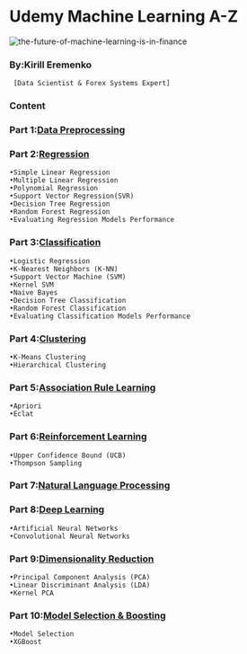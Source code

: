 # Udemy Machine Learning A-Z

![the-future-of-machine-learning-is-in-finance](https://user-images.githubusercontent.com/29937202/42225404-25ff61e8-7efa-11e8-849e-046c410c801b.jpg)

### By:Kirill Eremenko
``` [Data Scientist & Forex Systems Expert]```
 
### Content
 
### Part 1:[Data Preprocessing](https://github.com/HarshGoel31/ML-with-Hands-on-Python-and-R/tree/master/Part%201%20-%20Data%20Preprocessing/Section%202%20--------------------%20Part%201%20-%20Data%20Preprocessing%20--------------------)
 
### Part 2:[Regression](https://github.com/HarshGoel31/ML-with-Hands-on-Python-and-R/tree/master/Part%202%20-%20Regression) 
```
•Simple Linear Regression
•Multiple Linear Regression
•Polynomial Regression
•Support Vector Regression(SVR)
•Decision Tree Regression
•Random Forest Regression
•Evaluating Regression Models Performance
```
### Part 3:[Classification](https://github.com/HarshGoel31/ML-with-Hands-on-Python-and-R/tree/master/Part%203%20-%20Classification)
```
•Logistic Regression
•K-Nearest Neighbors (K-NN)
•Support Vector Machine (SVM)
•Kernel SVM
•Naive Bayes
•Decision Tree Classification
•Random Forest Classification
•Evaluating Classification Models Performance
```
### Part 4:[Clustering](https://github.com/HarshGoel31/ML-with-Hands-on-Python-and-R/tree/master/Part%204%20-%20Clustering)
```
•K-Means Clustering
•Hierarchical Clustering
```
### Part 5:[Association Rule Learning](https://github.com/HarshGoel31/ML-with-Hands-on-Python-and-R/tree/master/Part%205%20-%20Association%20Rule%20Learning)
```
•Apriori
•Eclat
```
### Part 6:[Reinforcement Learning](https://github.com/HarshGoel31/ML-with-Hands-on-Python-and-R/tree/master/Part%206%20-%20Reinforcement%20Learning)
```
•Upper Confidence Bound (UCB)
•Thompson Sampling
```
### Part 7:[Natural Language Processing](https://github.com/HarshGoel31/ML-with-Hands-on-Python-and-R/tree/master/Part%207%20-%20Natural%20Language%20Processing)

### Part 8:[Deep Learning](https://github.com/HarshGoel31/ML-with-Hands-on-Python-and-R/tree/master/Part%208%20-%20Deep%20Learning) 
```
•Artificial Neural Networks
•Convolutional Neural Networks
```
### Part 9:[Dimensionality Reduction](https://github.com/HarshGoel31/ML-with-Hands-on-Python-and-R/tree/master/Part%209%20-%20Dimensionality%20Reduction) 
```
•Principal Component Analysis (PCA)
•Linear Discriminant Analysis (LDA)
•Kernel PCA
```
### Part 10:[Model Selection & Boosting](https://github.com/sam2702/Udemy-Machine-Learning-A-Z/tree/master/Model%20Selection%20%26%20Boosting) 
```
•Model Selection
•XGBoost
```
